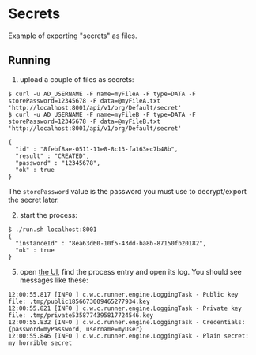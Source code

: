 # Secrets

Example of exporting "secrets" as files.

## Running

1. upload a couple of files as secrets:
```
$ curl -u AD_USERNAME -F name=myFileA -F type=DATA -F storePassword=12345678 -F data=@myFileA.txt 'http://localhost:8001/api/v1/org/Default/secret'
$ curl -u AD_USERNAME -F name=myFileB -F type=DATA -F storePassword=12345678 -F data=@myFileB.txt 'http://localhost:8001/api/v1/org/Default/secret'

{
  "id" : "8febf8ae-0511-11e8-8c13-fa163ec7b48b",
  "result" : "CREATED",
  "password" : "12345678",
  "ok" : true
}
```

The `storePassword` value is the password you must use to decrypt/export the secret later.

2. start the process:
```
$ ./run.sh localhost:8001
{
  "instanceId" : "8ea63d60-10f5-43dd-ba8b-87150fb20182",
  "ok" : true
}
```

5. open [the UI](http://localhost:8001), find the process entry and
open its log. You should see messages like these:
```
12:00:55.817 [INFO ] c.w.c.runner.engine.LoggingTask - Public key file: .tmp/public1856673009465277934.key
12:00:55.821 [INFO ] c.w.c.runner.engine.LoggingTask - Private key file: .tmp/private5358774395817724546.key
12:00:55.832 [INFO ] c.w.c.runner.engine.LoggingTask - Credentials: {password=myPassword, username=myUser}
12:00:55.846 [INFO ] c.w.c.runner.engine.LoggingTask - Plain secret: my horrible secret
```
